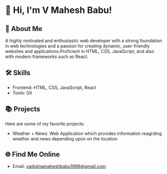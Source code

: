 # 👋 Hi, I'm V Mahesh Babu!

## 🚀 About Me
A highly motivated and enthusiastic web developer with a strong foundation in web technologies and a passion for creating dynamic, user-friendly websites and applications.Proficient in HTML, CSS, JavaScript, and also with modern frameworks such as React.


## 🛠 Skills
- Frontend: HTML, CSS, JavaScript, React
- Tools: Git

## 📚 Projects
Here are some of my favorite projects:
- Weather + News: Web Application which provides information reagrding weather and news depending upon on the location

## 🌐 Find Me Online
- Email: vadiginamaheshbabu1996@gmail.com
